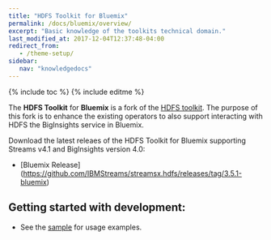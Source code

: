 ```yaml
---
title: "HDFS Toolkit for Bluemix"
permalink: /docs/bluemix/overview/
excerpt: "Basic knowledge of the toolkits technical domain."
last_modified_at: 2017-12-04T12:37:48-04:00
redirect_from:
   - /theme-setup/
sidebar:
   nav: "knowledgedocs"
---
```

{% include toc %}
{% include editme %}



The **HDFS Toolkit** for **Bluemix** is a fork of the [HDFS toolkit](https://github.com/IBMStreams/streamsx.hdfs).
The purpose of this fork is to enhance the existing operators to also support interacting with HDFS the BigInsights service in Bluemix. 

Download the latest releaes of the HDFS Toolkit for Bluemix supporting Streams v4.1 and BigInsights version 4.0:
* [Bluemix Release]  (https://github.com/IBMStreams/streamsx.hdfs/releases/tag/3.5.1-bluemix)

## Getting started with development:
 
* See the [sample](https://github.com/IBMStreams/streamsx.hdfs/tree/bluemix/samples/HDFSBluemixDemo) for usage examples.


